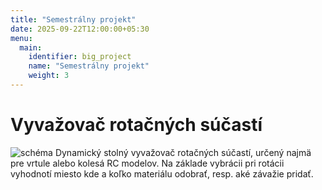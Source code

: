 ```yaml
---
title: "Semestrálny projekt"
date: 2025-09-22T12:00:00+05:30
menu:
  main:
    identifier: big_project
    name: "Semestrálny projekt"
    weight: 3
---
```


# Vyvažovač rotačných súčastí
![schéma](/267859_ZPC_2025/images/schema.jpg)
Dynamický stolný vyvažovač rotačných súčastí, určený najmä pre vrtule alebo kolesá RC modelov. Na základe vybrácii pri rotácii vyhodnotí miesto kde a koľko materiálu odobrať, resp. aké závažie pridať.